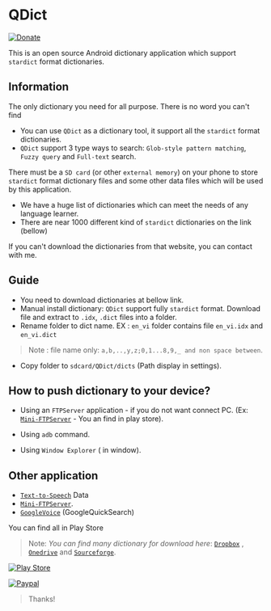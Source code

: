 # QDict

[![Donate](https://img.shields.io/badge/Donate-PayPal-blue.svg)](https://www.paypal.com/paypalme/namndev)

This is an open source Android dictionary application which support `stardict` format dictionaries.

## Information
The only dictionary you need for all purpose. There is no word you can't find

- You can use `QDict` as a dictionary tool, it support all the `stardict` format dictionaries.
- `QDict` support 3 type ways to search:  `Glob-style pattern matching`,  `Fuzzy query` and `Full-text` search.

There must be a `SD card` (or other `external memory`) on your phone to store `stardict` format dictionary files and some other data files which will be used by this application.

- We have a huge list of dictionaries which can meet the needs of any language learner.
- There are near 1000 different kind of `stardict` dictionaries on the link (bellow)

If you can't download the dictionaries from that website, you can contact with me.

## Guide 
- You need to download dictionaries at bellow link.
- Manual install dictionary: `QDict` support fully `stardict` format. Download file and extract to `.idx`, `.dict` files into a folder.
- Rename folder to dict name. EX : `en_vi` folder contains file `en_vi.idx` and `en_vi.dict`
 
 > Note : file name only: `a,b,..,y,z;0,1...8,9,_ and non space between`.
 
+ Copy folder to `sdcard/QDict/dicts` (Path display in settings).

## How to push dictionary to your device?

- Using an `FTPServer` application - if you do not want connect PC. (Ex: [`Mini-FTPServer`](https://play.google.com/store/apps/details?id=com.m2t.ftpserver) - You an find in play store).
- Using `adb` command.

- Using `Window Explorer` ( in window).

## Other application
+ [`Text-to-Speech`](https://play.google.com/store/apps/details?id=com.google.android.tts) Data
+ [`Mini-FTPServer`](https://play.google.com/store/apps/details?id=com.m2t.ftpserver).
+ [`GoogleVoice`](https://play.google.com/store/apps/details?id=com.google.android.googlequicksearchbox) (GoogleQuickSearch)

You can find all in Play Store

> Note: _You can find many dictionary for download here_:
> [`Dropbox`](https://www.dropbox.com/sh/miq4iveecn5a07n/AAD9WiCXwSaEtAz6uBM7lTF7a?dl=0) , [`Onedrive`](https://onedrive.live.com/?cid=9daf11670287140d&id=9DAF11670287140D%21178&authkey=!AE-Ion5R2CrA7do) and [`Sourceforge`](http://sourceforge.net/projects/xdxf/files/dicts-stardict-form-xdxf/002d/).


[![Play Store](https://www.google.com/photos/about/static/images/badge_google_play_36dp.svg)](https://play.google.com/store/apps/details?id=com.annie.dictionary)

[![Paypal](https://www.paypalobjects.com/en_US/i/btn/btn_donateCC_LG.gif)](https://www.paypal.com/paypalme/namndev)

> Thanks!
